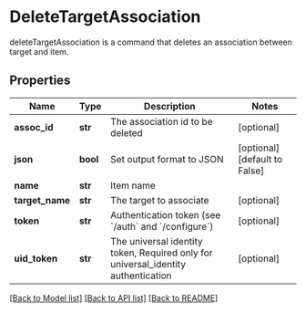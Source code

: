 # DeleteTargetAssociation

deleteTargetAssociation is a command that deletes an association between target and item.
## Properties
Name | Type | Description | Notes
------------ | ------------- | ------------- | -------------
**assoc_id** | **str** | The association id to be deleted | [optional] 
**json** | **bool** | Set output format to JSON | [optional] [default to False]
**name** | **str** | Item name | 
**target_name** | **str** | The target to associate | [optional] 
**token** | **str** | Authentication token (see &#x60;/auth&#x60; and &#x60;/configure&#x60;) | [optional] 
**uid_token** | **str** | The universal identity token, Required only for universal_identity authentication | [optional] 

[[Back to Model list]](../README.md#documentation-for-models) [[Back to API list]](../README.md#documentation-for-api-endpoints) [[Back to README]](../README.md)


